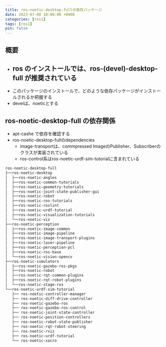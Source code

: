 ```yaml
---
title: ros-noetic-desktop-fullの依存パッケージ
date: 2023-07-08 10:00:00 +0900
categories: [ros1]
tags: [ros1]
pin: false
---
```


## 概要

- ## ros のインストールでは、ros-(devel)-desktop-full が推奨されている
- このパッケージのインストールで、どのような依存パッケージがインストールされるか把握する
- develは、noeticとする

## ros-noetic-desktop-full の依存関係
- apt-cashe で依存を確認する
- ros-noetic-desktop-fullのdependencies
    - image-transportは、commpressed ImageのPublisher、Subscriberのクラスが実装されている
    - ros-control系はros-noetic-urdf-sim-tutorialに含まれている

``` bash
ros-noetic-desktop-full
├──ros-noetic-desktop
│  ├──ros-noetic-angles
│  ├──ros-noetic-common-tutorials
│  ├──ros-noetic-geometry-tutorials
│  ├──ros-noetic-joint-state-publisher-gui
│  ├──ros-noetic-robot
│  ├──ros-noetic-ros-tutorials
│  ├──ros-noetic-roslint
│  ├──ros-noetic-urdf-tutorial
│  ├──ros-noetic-visualization-tutorials
│  └──ros-noetic-viz
├──ros-noetic-perception
│  ├──ros-noetic-image-common
│  ├──ros-noetic-image-pipeline
│  ├──ros-noetic-image-transport-plugins
│  ├──ros-noetic-laser-pipeline
│  ├──ros-noetic-perception-pcl
│  ├──ros-noetic-ros-base
│  └──ros-noetic-vision-opencv
├──ros-noetic-simulators
│  ├──ros-noetic-gazebo-ros-pkgs
│  ├──ros-noetic-robot
│  ├──ros-noetic-rqt-common-plugins
│  ├──ros-noetic-rqt-robot-plugins
│  └──ros-noetic-stage-ros
└──ros-noetic-urdf-sim-tutorial
   ├── ros-noetic-controller-manager
   ├── ros-noetic-diff-drive-controller
   ├── ros-noetic-gazebo-ros
   ├── ros-noetic-gazebo-ros-control
   ├── ros-noetic-joint-state-controller
   ├── ros-noetic-position-controllers
   ├── ros-noetic-robot-state-publisher
   ├── ros-noetic-rqt-robot-steering
   ├── ros-noetic-rviz
   ├── ros-noetic-urdf-tutorial
   └── ros-noetic-xacro
```

